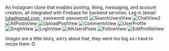 An Instagram clone that enables posting, liking, messaging, and account creation, all integrated with Firebase for backend services. Log in (email: luka@gmail.com ; password: password)
![SearchUsersView](https://github.com/user-attachments/assets/35899149-5ff8-4077-b202-e0f33fd2df54)
![ChatView2](https://github.com/user-attachments/assets/d3eda50b-58ab-4645-8b00-0fc763b841aa)
![AllPostsView](https://github.com/user-attachments/assets/74a71fae-e7fd-4a5d-942b-9ecf88d0cb52)
![UploadPostView](https://github.com/user-attachments/assets/922fc774-6b83-4999-b99e-9b221ac8ec3d)
![CommentsView](https://github.com/user-attachments/assets/525adb2b-496f-4d47-b5ef-9bdee86e93c1)
![UserProfile](https://github.com/user-attachments/assets/1dc558f0-6465-4ccd-aa2f-6393d94211d3)
![SingInView](https://github.com/user-attachments/assets/bf244671-37c8-4be2-b254-d8d9eee6766c)
![LogInView](https://github.com/user-attachments/assets/4aae25f5-7b1b-4d19-bf27-17e11436e26f)
![AllUsersPosts](https://github.com/user-attachments/assets/6f95bc8f-e069-4ca1-bac7-2a03c3ee8537)
![FollowView](https://github.com/user-attachments/assets/f10d1946-9471-4825-9970-551de2b11057)
![EditProfileView](https://github.com/user-attachments/assets/0adf7221-4f7d-4978-9a3c-3e00de1288ef)

Images are a little blury, sorry about that, they were too big so i have to resize them :D
